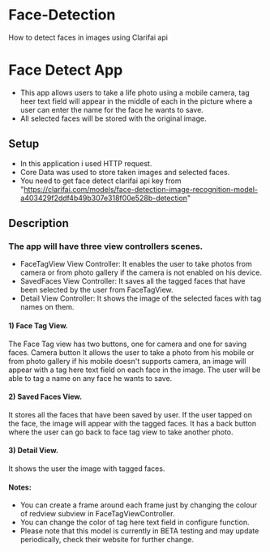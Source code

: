 # Face-Detection
How to detect faces in images using Clarifai api
# Face Detect App

- This app allows users to take a life photo using a mobile camera, tag heer text field will appear in the middle of each in the picture where a user can enter the name for the face he wants to save. 
- All selected faces will be stored with the original image.

## Setup
- In this application i used HTTP request.
- Core Data was used to store taken images and selected faces.
- You need to get face detect clarifai api key from "https://clarifai.com/models/face-detection-image-recognition-model-a403429f2ddf4b49b307e318f00e528b-detection"

## Description
### The app will have three view controllers scenes.
- FaceTagView View Controller: It enables the user to take photos from camera or from photo gallery if the camera is not enabled on his device.
- SavedFaces View Controller: It saves all the tagged faces that have been selected by the user from FaceTagView.
- Detail View Controller: It shows the image of the selected faces with tag names on them.
#### 1) Face Tag View.
The Face Tag view has two buttons, one for camera and one for saving faces. Camera button It allows the user to take a photo from his mobile or from photo gallery if his mobile doesn't supports camera, an image will appear with a tag here text field on each face in the image. The user will be able to tag a name on any face he wants to save.

#### 2) Saved Faces View.
It stores all the faces that have been saved by user. If the user tapped on the face, the image will appear with the tagged faces.
It has a back button where the user can go back to face tag view to take another photo.

#### 3) Detail View.
It shows the user the image with tagged faces.

#### Notes:
- You can create a frame around each frame just by changing the colour of redview subview in FaceTagViewController.
- You can change the color of tag here text field in configure function.
- Please note that this model is currently in BETA testing and may update periodically, check their website for further change.
